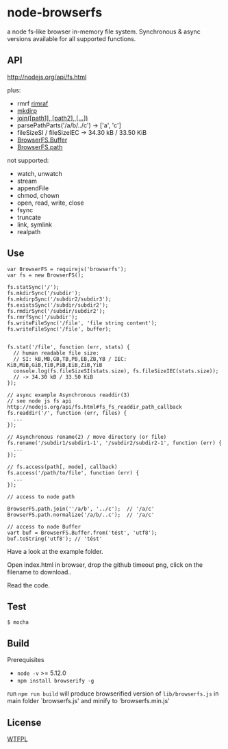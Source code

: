 node-browserfs
==============

a node fs-like browser in-memory file system. Synchronous & async versions available for all supported functions.

API
---

http://nodejs.org/api/fs.html

plus:
  * rmrf [rimraf](https://www.npmjs.org/package/rimraf)
  * [mkdirp](https://www.npmjs.org/package/mkdirp)
  * [join([path1], [path2], [...])](http://nodejs.org/api/path.html#path_path_join_path1_path2)
  * parsePathParts('/a/b/../c') -> ['a', 'c']
  * fileSizeSI / fileSizeIEC -> 34.30 kB / 33.50 KiB
  * [BrowserFS.Buffer](https://nodejs.org/docs/latest-v5.x/api/buffer.html)
  * [BrowserFS.path](https://nodejs.org/docs/latest-v5.x/api/path.html)

not supported:
  * watch, unwatch
  * stream
  * appendFile
  * chmod, chown
  * open, read, write, close
  * fsync
  * truncate
  * link, symlink
  * realpath


Use
---
```
var BrowserFS = requirejs('browserfs');
var fs = new BrowserFS();

fs.statSync('/');
fs.mkdirSync('/subdir');
fs.mkdirpSync('/subdir2/subdir3');
fs.existsSync('/subdir/subdir2');
fs.rmdirSync('/subdir/subdir2');
fs.rmrfSync('/subdir');
fs.writeFileSync('/file', 'file string content');
fs.writeFileSync('/file', buffer);


fs.stat('/file', function (err, stats) {
  // human readable file size:
  // SI: kB,MB,GB,TB,PB,EB,ZB,YB / IEC: KiB,MiB,GiB,TiB,PiB,EiB,ZiB,YiB
  console.log(fs.fileSizeSI(stats.size), fs.fileSizeIEC(stats.size));
  // -> 34.30 kB / 33.50 KiB
});

// async example Asynchronous readdir(3)
// see node js fs api http://nodejs.org/api/fs.html#fs_fs_readdir_path_callback
fs.readdir('/', function (err, files) {
  ...
});

// Asynchronous rename(2) / move directory (or file)
fs.rename('/subdir1/subdir1-1', '/subdir2/subdir2-1', function (err) {
  ...
});

// fs.access(path[, mode], callback)
fs.access('/path/to/file', function (err) {
  ...
});

// access to node path

BrowserFS.path.join(''/a/b', '../c');  // '/a/c'
BrowserFS.path.normalize('/a/b/..c');  // '/a/c'

// access to node Buffer
vart buf = BrowserFS.Buffer.from('tést', 'utf8'); 
buf.toString('utf8'); // 'tést'

```

Have a look at the example folder.

Open index.html in browser, drop the github timeout png, click on the filename to download..

Read the code.

Test
----

```
$ mocha
```

Build
-----

Prerequisites

+ `node -v` >= 5.12.0
+ `npm install browserify -g`

run `npm run build` will produce browserified version of `lib/browserfs.js` in main folder `browserfs.js' and minify to 'browserfs.min.js'


License
-------
[WTFPL](http://www.wtfpl.net/)
